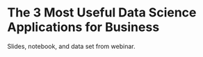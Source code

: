 # The 3 Most Useful Data Science Applications for Business
Slides, notebook, and data set from webinar.
